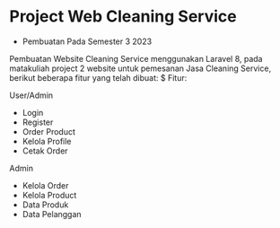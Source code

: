 # Project Web Cleaning Service

* Pembuatan Pada Semester 3 2023

Pembuatan Website Cleaning Service menggunakan Laravel 8, pada matakuliah project 2 website untuk pemesanan Jasa Cleaning Service, berikut beberapa fitur yang telah dibuat:
$ Fitur:



User/Admin
* Login
* Register
* Order Product
* Kelola Profile
* Cetak Order


Admin


* Kelola Order
* Kelola Product
* Data Produk
* Data Pelanggan
